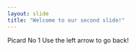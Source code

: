 ```yaml
---
layout: slide
title: "Welcome to our second slide!"
---
```

Picard No 1
Use the left arrow to go back!
